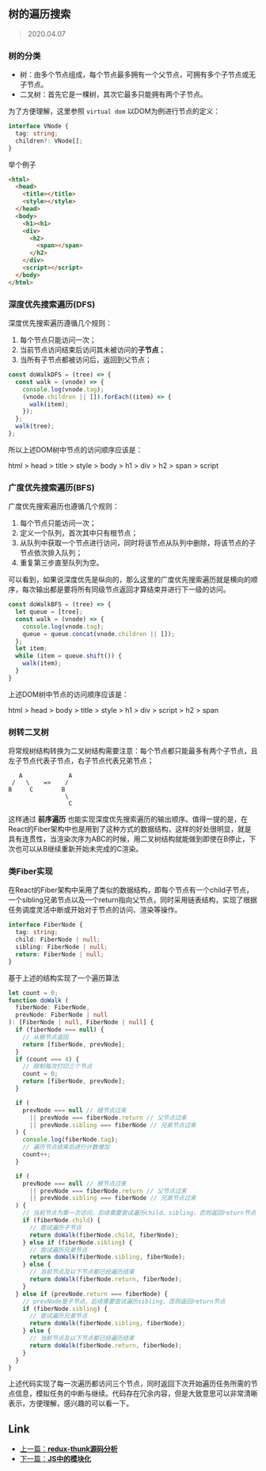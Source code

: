 ## 树的遍历搜索

> 2020.04.07

### 树的分类

+ 树：由多个节点组成，每个节点最多拥有一个父节点，可拥有多个子节点或无子节点。
+ 二叉树：首先它是一棵树，其次它最多只能拥有两个子节点。

为了方便理解，这里参照 `virtual dom` 以DOM为例进行节点的定义：

```typescript
interface VNode {
  tag: string;
  children?: VNode[];
}
```

举个例子

```html
<html>
  <head>
    <title></title>
    <style></style>
  </head>
  <body>
    <h1><h1>
    <div>
      <h2>
        <span></span>
      </h2>
    </div>
    <script></script>
  </body>
</html>
```

### 深度优先搜索遍历(DFS)

深度优先搜索遍历遵循几个规则：

1. 每个节点只能访问一次；
2. 当前节点访问结束后访问其未被访问的**子节点**；
3. 当所有子节点都被访问后，返回到父节点；

```javascript
const doWalkDFS = (tree) => {
  const walk = (vnode) => {
    console.log(vnode.tag);
    (vnode.children || []).forEach((item) => {
      walk(item);
    });
  };
  walk(tree);
};
```
所以上述DOM树中节点的访问顺序应该是：

html > head > title > style > body > h1 > div > h2 > span > script

### 广度优先搜索遍历(BFS)

广度优先搜索遍历也遵循几个规则：

1. 每个节点只能访问一次；
2. 定义一个队列，首次其中只有根节点；
3. 从队列中获取一个节点进行访问，同时将该节点从队列中删除，将该节点的子节点依次排入队列；
4. 重复第三步直至队列为空。

可以看到，如果说深度优先是纵向的，那么这里的广度优先搜索遍历就是横向的顺序，每次输出都是要将所有同级节点返回才算结束并进行下一级的访问。

```javascript
const doWalkBFS = (tree) => {
  let queue = [tree];
  const walk = (vnode) => {
    console.log(vnode.tag);
    queue = queue.concat(vnode.children || []);
  };
  let item;
  while (item = queue.shift()) {
    walk(item);
  }
}
```

上述DOM树中节点的访问顺序应该是：

html > head > body > title > style > h1 > div > script > h2 > span

### 树转二叉树

将常规树结构转换为二叉树结构需要注意：每个节点都只能最多有两个子节点，且左子节点代表子节点，右子节点代表兄弟节点；

```
   A             A
 /   \    =>    /
B     C        B
                \
                 C
```

这样通过 **前序遍历** 也能实现深度优先搜索遍历的输出顺序。值得一提的是，在React的Fiber架构中也是用到了这种方式的数据结构，这样的好处很明显，就是具有连贯性，当渲染次序为ABC的时候，用二叉树结构就能做到即使在B停止，下次也可以从B继续重新开始未完成的C渲染。

### 类Fiber实现

在React的Fiber架构中采用了类似的数据结构，即每个节点有一个child子节点，一个sibling兄弟节点以及一个return指向父节点，同时采用链表结构，实现了根据任务调度灵活中断或开始对于节点的访问、渲染等操作。

```typescript
interface FiberNode {
  tag: string;
  child: FiberNode | null;
  sibling: FiberNode | null;
  return: FiberNode | null;
}
```

基于上述的结构实现了一个遍历算法

```typescript
let count = 0;
function doWalk (
  fiberNode: FiberNode, 
  prevNode: FiberNode | null
): [FiberNode | null, FiberNode | null] {
  if (fiberNode === null) {
    // 从根节点返回
    return [fiberNode, prevNode];
  }
  if (count === 4) {
    // 限制每次打印三个节点
    count = 0;
    return [fiberNode, prevNode];
  }

  if (
    prevNode === null // 根节点过来
      || prevNode === fiberNode.return // 父节点过来
      || prevNode.sibling === fiberNode // 兄弟节点过来
  ) {
    console.log(fiberNode.tag);
    // 遍历节点结束后进行计数增加
    count++;
  }

  if (
    prevNode === null // 根节点过来
      || prevNode === fiberNode.return // 父节点过来
      || prevNode.sibling === fiberNode // 兄弟节点过来
  ) {
    // 当前节点为第一次访问，后续需要尝试遍历child、sibling，否则返回return节点
    if (fiberNode.child) {
      // 尝试遍历子节点
      return doWalk(fiberNode.child, fiberNode);
    } else if (fiberNode.sibling) {
      // 尝试遍历兄弟节点
      return doWalk(fiberNode.sibling, fiberNode);
    } else {
      // 当前节点及以下节点都已经遍历结束
      return doWalk(fiberNode.return, fiberNode);
    }
  } else if (prevNode.return === fiberNode) {
    // prevNode是子节点，后续需要尝试遍历sibling，否则返回return节点
    if (fiberNode.sibling) {
      // 尝试遍历兄弟节点
      return doWalk(fiberNode.sibling, fiberNode);
    } else {
      // 当前节点及以下节点都已经遍历结束
      return doWalk(fiberNode.return, fiberNode);
    }
  }
}
```

上述代码实现了每一次遍历都访问三个节点，同时返回下次开始遍历任务所需的节点信息，模拟任务的中断与继续。代码存在冗余内容，但是大致意思可以非常清晰表示，方便理解，感兴趣的可以看一下。

## Link

+ [上一篇：**redux-thunk源码分析**](../Redux/redux-thunk.md)
+ [下一篇：**JS中的模块化**](../Syntax/JS中的模块化.md)
